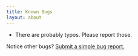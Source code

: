 ```yaml
---
title: Known Bugs
layout: about
---
```


- There are probably typos. Please report those.

Notice other bugs? [Submit a simple bug report.](https://freq.social/report-bug)